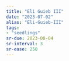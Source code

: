 ```yaml
---
title: "Eli Guieb III"
date: "2023-07-02"
alias: "Eli-Guieb-III"
tags:
- "seedlings"
sr-due: 2023-08-04
sr-interval: 3
sr-ease: 250
---
```

